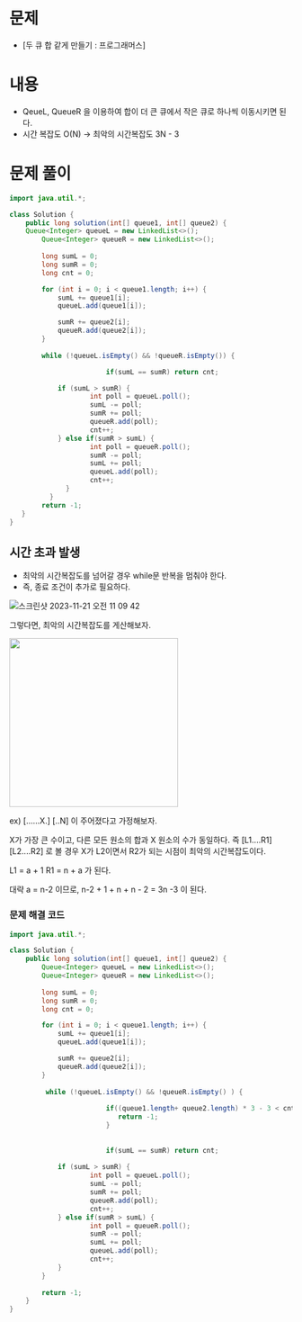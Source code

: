 # 문제

- [두 큐 합 같게 만들기 : 프로그래머스]

# 내용
- QeueL, QueueR 을 이용하여 합이 더 큰 큐에서 작은 큐로 하나씩 이동시키면 된다.
- 시간 복잡도 O(N) -> 최악의 시간복잡도 3N - 3 

# 문제 풀이

```java
import java.util.*;

class Solution {
    public long solution(int[] queue1, int[] queue2) {		 
    Queue<Integer> queueL = new LinkedList<>();
		Queue<Integer> queueR = new LinkedList<>();
        
		long sumL = 0;
		long sumR = 0;
		long cnt = 0;

		for (int i = 0; i < queue1.length; i++) {
			sumL += queue1[i];
			queueL.add(queue1[i]);

			sumR += queue2[i];
			queueR.add(queue2[i]);
		}
        
		while (!queueL.isEmpty() && !queueR.isEmpty()) {

                        if(sumL == sumR) return cnt;

			if (sumL > sumR) {
					int poll = queueL.poll();
					sumL -= poll;
					sumR += poll;
					queueR.add(poll);
					cnt++;
			} else if(sumR > sumL) {
					int poll = queueR.poll();
					sumR -= poll;
					sumL += poll;
					queueL.add(poll);
					cnt++;
			  }
		  }
        return -1;
   }  
}
```

## 시간 초과 발생 
- 최악의 시간복잡도를 넘어갈 경우 while문 반복을 멈춰야 한다.
- 즉, 종료 조건이 추가로 필요하다. 

![스크린샷 2023-11-21 오전 11 09 42](https://github.com/eunseo2/Programmers/assets/70589857/2b0b7992-d847-42c0-9070-15c70de5c58e)

그렇다면, 최악의 시간복잡도를 게산해보자. 

<img src="https://github.com/eunseo2/Programmers/assets/70589857/94113d90-e499-419b-883a-80e7790b6ad0" width="300" height="300">

ex) [......X.] [..N] 이 주어졌다고 가정해보자. 

X가 가장 큰 수이고, 다른 모든 원소의 합과 X 원소의 수가 동일하다. 
즉 [L1....R1]  [L2....R2] 로 볼 경우 X가 L2이면서 R2가 되는 시점이 최악의 시간복잡도이다. 

L1 = a + 1
R1 = n + a 가 된다.

대략 a = n-2 이므로, n-2 + 1 + n + n - 2 = 3n -3 이 된다. 

### 문제 해결 코드
```java
import java.util.*;

class Solution {
    public long solution(int[] queue1, int[] queue2) {		 
        Queue<Integer> queueL = new LinkedList<>();
		Queue<Integer> queueR = new LinkedList<>();
    
		long sumL = 0;
		long sumR = 0;
		long cnt = 0;

		for (int i = 0; i < queue1.length; i++) {
			sumL += queue1[i];
			queueL.add(queue1[i]);

			sumR += queue2[i];
			queueR.add(queue2[i]);
		}
        
		 while (!queueL.isEmpty() && !queueR.isEmpty() ) {
            
                        if((queue1.length+ queue2.length) * 3 - 3 < cnt){ // 최악의 시간복잡도 종료 조건 추가 
                           return -1;
                        }
            
      
                        if(sumL == sumR) return cnt;
            
			if (sumL > sumR) {
					int poll = queueL.poll();
					sumL -= poll;
					sumR += poll;
					queueR.add(poll);
					cnt++;
			} else if(sumR > sumL) {
					int poll = queueR.poll();
					sumR -= poll;
					sumL += poll;
					queueL.add(poll);
					cnt++;
			}
		}
        
        return -1;
    }  
}

```


